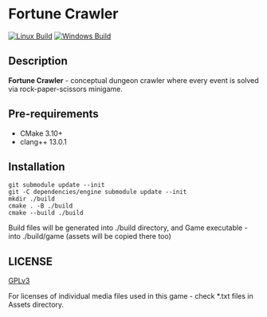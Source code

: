 # Fortune Crawler

[![Linux Build](https://github.com/moonburnt/fortune_crawler/actions/workflows/build_linux.yml/badge.svg)](https://github.com/moonburnt/fortune_crawler/actions/workflows/build_linux.yml) [![Windows Build](https://github.com/moonburnt/fortune_crawler/actions/workflows/build_windows.yml/badge.svg)](https://github.com/moonburnt/fortune_crawler/actions/workflows/build_windows.yml)

## Description

**Fortune Crawler** - conceptual dungeon crawler where every event is solved via
rock-paper-scissors minigame.

## Pre-requirements

- CMake 3.10+
- clang++ 13.0.1

## Installation

```
git submodule update --init
git -C dependencies/engine submodule update --init
mkdir ./build
cmake . -B ./build
cmake --build ./build
```

Build files will be generated into ./build directory, and Game executable - into
./build/game (assets will be copied there too)

## LICENSE

[GPLv3](https://github.com/moonburnt/fortune_crawler/blob/master/LICENSE)

For licenses of individual media files used in this game - check *.txt files in
Assets directory.
